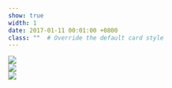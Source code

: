 ```yaml
---
show: true
width: 1
date: 2017-01-11 00:01:00 +0800
class: ""  # Override the default card style
---
```

<div>
<img src="{{ 'assets/images/baby.jpg' | relative_url }}" class="img-fluid rounded-xl" >
</div>

<div>
<img src="{{ 'assets/images/hk2.jpg' | relative_url }}" class="img-fluid rounded-xl" >
</div>

<div>
<img src="{{ 'assets/images/australia.jpg' | relative_url }}" class="img-fluid rounded-xl" >
</div>
